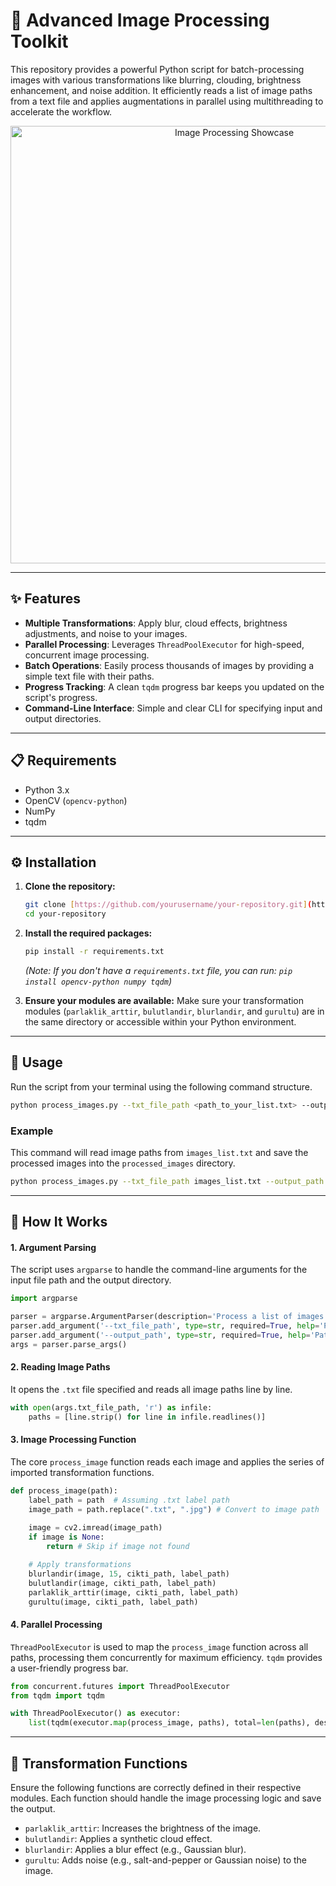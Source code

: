 
# 🚀 Advanced Image Processing Toolkit

This repository provides a powerful Python script for batch-processing images with various transformations like blurring, clouding, brightness enhancement, and noise addition. It efficiently reads a list of image paths from a text file and applies augmentations in parallel using multithreading to accelerate the workflow.

<p align="center">
  <img src="https://miro.medium.com/v2/resize:fit:1400/0*u1vqIq2_vupUkGzK.jpeg" alt="Image Processing Showcase" width="700"/>
</p>

---

## ✨ Features

-   **Multiple Transformations**: Apply blur, cloud effects, brightness adjustments, and noise to your images.
-   **Parallel Processing**: Leverages `ThreadPoolExecutor` for high-speed, concurrent image processing.
-   **Batch Operations**: Easily process thousands of images by providing a simple text file with their paths.
-   **Progress Tracking**: A clean `tqdm` progress bar keeps you updated on the script's progress.
-   **Command-Line Interface**: Simple and clear CLI for specifying input and output directories.

---

## 📋 Requirements

-   Python 3.x
-   OpenCV (`opencv-python`)
-   NumPy
-   tqdm

---

## ⚙️ Installation

1.  **Clone the repository:**
    ```bash
    git clone [https://github.com/yourusername/your-repository.git](https://github.com/yourusername/your-repository.git)
    cd your-repository
    ```

2.  **Install the required packages:**
    ```bash
    pip install -r requirements.txt
    ```
    *(Note: If you don't have a `requirements.txt` file, you can run: `pip install opencv-python numpy tqdm`)*

3.  **Ensure your modules are available:**
    Make sure your transformation modules (`parlaklik_arttir`, `bulutlandir`, `blurlandir`, and `gurultu`) are in the same directory or accessible within your Python environment.

---

## 🚀 Usage

Run the script from your terminal using the following command structure.

```bash
python process_images.py --txt_file_path <path_to_your_list.txt> --output_path <path_to_output_directory>
````

### Example

This command will read image paths from `images_list.txt` and save the processed images into the `processed_images` directory.

```bash
python process_images.py --txt_file_path images_list.txt --output_path processed_images
```

-----

## 🔧 How It Works

#### 1\. Argument Parsing

The script uses `argparse` to handle the command-line arguments for the input file path and the output directory.

```python
import argparse

parser = argparse.ArgumentParser(description='Process a list of images from a text file.')
parser.add_argument('--txt_file_path', type=str, required=True, help='Path to the .txt file containing image paths')
parser.add_argument('--output_path', type=str, required=True, help='Path to the directory to save processed images')
args = parser.parse_args()
```

#### 2\. Reading Image Paths

It opens the `.txt` file specified and reads all image paths line by line.

```python
with open(args.txt_file_path, 'r') as infile:
    paths = [line.strip() for line in infile.readlines()]
```

#### 3\. Image Processing Function

The core `process_image` function reads each image and applies the series of imported transformation functions.

```python
def process_image(path):
    label_path = path  # Assuming .txt label path
    image_path = path.replace(".txt", ".jpg") # Convert to image path
   
    image = cv2.imread(image_path)
    if image is None:
        return # Skip if image not found

    # Apply transformations
    blurlandir(image, 15, cikti_path, label_path)
    bulutlandir(image, cikti_path, label_path)
    parlaklik_arttir(image, cikti_path, label_path)
    gurultu(image, cikti_path, label_path)
```

#### 4\. Parallel Processing

`ThreadPoolExecutor` is used to map the `process_image` function across all paths, processing them concurrently for maximum efficiency. `tqdm` provides a user-friendly progress bar.

```python
from concurrent.futures import ThreadPoolExecutor
from tqdm import tqdm

with ThreadPoolExecutor() as executor:
    list(tqdm(executor.map(process_image, paths), total=len(paths), desc="Processing Images"))
```

-----

## 🎨 Transformation Functions

Ensure the following functions are correctly defined in their respective modules. Each function should handle the image processing logic and save the output.

  - `parlaklik_arttir`: Increases the brightness of the image.
  - `bulutlandir`: Applies a synthetic cloud effect.
  - `blurlandir`: Applies a blur effect (e.g., Gaussian blur).
  - `gurultu`: Adds noise (e.g., salt-and-pepper or Gaussian noise) to the image.

<!-- end list -->

```
```
